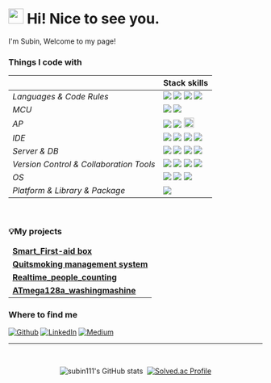 <h1><img src="https://slackmojis.com/emojis/60816-hugging-face/download" width="30"/> Hi! Nice to see you.</h1>


<p>I'm Subin, Welcome to my page! </br>

<h3>Things I code with</h3>


|  | Stack skills |
| --- | --- |
| *Languages & Code Rules*|<img src="https://img.shields.io/badge/C-7BD2FD?style=flat-square&logo=Coursera&logoColor=white"/> <img src="https://img.shields.io/badge/C++-1CB1FC?style=flat-square&logo=C%2B%2B&logoColor=white"/> <img src="https://img.shields.io/badge/Python-037CB9?style=flat-square&logo=Python&logoColor=white"/> <img src = "https://img.shields.io/badge/JAVA-024E74?style=flat-square&logo=java&logoColor=white"> |
| *MCU*|<img src="https://img.shields.io/badge/Arduino-FC6C14?style=flat-square&logo=arduino&logoColor=white"/> <img src="https://img.shields.io/badge/STM32-BE4A02?style=flat-square&logo=STMicroelectronics&logoColor=white"/> |
| *AP*| <img src="https://img.shields.io/badge/Raspberry Pi-93FA82?style=flat-square&logo=Raspberry Pi&logoColor=black"/> <img src="https://img.shields.io/badge/Jetson Nano-52F737?style=flat-square&logo=NVIDIA&logoColor=black"/> <img src="https://user-images.githubusercontent.com/124149731/236970806-e388a977-038b-49aa-a163-71d419e4f8de.png" width = 20 height=20/> |
| *IDE*| <img src="https://img.shields.io/badge/Visual Studio-F2F29C?style=flat-square&logo=Visual Studio&logoColor=white"/> <img src="https://img.shields.io/badge/Qt-41CD52?style=flat-square&logo=Qt creator&logoColor=white"/> <img src="https://img.shields.io/badge/Jupyter Notebook-AEAE16?style=flat-square&logo=Jupyter&logoColor=white"/> <img src = "https://img.shields.io/badge/Androidstudio-70700E?style=flat-square&logo=androidstudio&logoColor=white">|
| *Server & DB*|<img src="https://img.shields.io/badge/Apache-97D6D9?style=flat-square&logo=Apache&logoColor=white"/> <img src="https://img.shields.io/badge/PHP-65C2C7?style=flat-square&logo=PHP&logoColor=white"/> <img src="https://img.shields.io/badge/MySQL-4479A1?style=flat-square&logo=MySQL&logoColor=white"/> <img src="https://img.shields.io/badge/MariaDB-003545?style=flat-square&logo=MariaDB&logoColor=white"/>|
| *Version Control & Collaboration Tools*| <img src="https://img.shields.io/badge/Git-B2B2B2?style=flat-square&logo=Git&logoColor=white"/> <img src="https://img.shields.io/badge/GitHub-737373?style=flat-square&logo=GitHub&logoColor=white"/> <img src="https://img.shields.io/badge/Google Docs-303030?style=flat-square&logo=Google&logoColor=white"/> <img src="https://img.shields.io/badge/Notion-000000?style=flat-square&logo=Notion&logoColor=white"/>|
| *OS*|<img src="https://img.shields.io/badge/Windows11-F5C27F?style=flat-square&logo=Windows&logoColor=white"/> <img src="https://img.shields.io/badge/Ubuntu-E95420?style=flat-square&logo=Ubuntu&logoColor=white"/> <img src="https://img.shields.io/badge/Linux-FCC624?style=flat-square&logo=linux&logoColor=black"/> |
| *Platform & Library & Package*| <img src="https://img.shields.io/badge/OpenCV-66BEF4?style=flat-square&logo=OpenCV&logoColor=white"/>


<br>
<h3>💡My projects</h3>
<table>
  <thead align="center">
    <tr border: none;>
  </thead>
  <tbody>
    <tr>
      <td><a href="https://github.com/subin111/Smart_First-aid-kit.git"><b>Smart_First-aid box</b></a></td>
     </tr>
	  <tr>
      <td><a href="https://github.com/subin111/Quitsmoking_management.git"><b>Quitsmoking management system</b></a></td>
    </tr>
    <tr>
      <td><a href="https://github.com/subin111/Realtime_people_counting.git"><b>Realtime_people_counting</b></a></td>
    </tr>
	  <tr>
		  <td><a href="https://github.com/subin111/AVR_WashingMashine.git"><b>ATmega128a_washingmashine</b></a></td>
	  </tr>
  </tbody>
</table>

<h3>Where to find me</h3>
<p>
<a href="https://github.com/kyh0885" target="_blank">
<img alt="Github" src="https://img.shields.io/badge/GitHub-%2312100E.svg?&style=for-the-badge&logo=Github&logoColor=white" /></a> 
<a href="https://www.linkedin.com/in/수빈-이-1509472ab/" target="_blank"><img alt="LinkedIn" src="https://img.shields.io/badge/linkedin-%230077B5.svg?&style=for-the-badge&logo=linkedin&logoColor=white" /></a> 
<a href="https://littlebinsuishere.tistory.com/" target="_blank"><img alt="Medium" src="https://img.shields.io/badge/Tistory-FF6633?&style=for-the-badge&logo=Tistory&logoColor=white" /></a>
</p>

------------


<br>

<div align="center">

![subin111's GitHub stats](https://github-readme-stats.vercel.app/api?username=subin111&show_icons=true&theme=moltack)&nbsp;&nbsp;[![Solved.ac Profile](http://mazassumnida.wtf/api/v2/generate_badge?boj=snubi21)](https://solved.ac/snubi21/)

</div>

